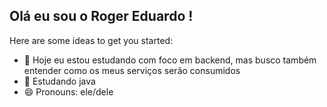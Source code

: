 ## Olá eu sou o Roger Eduardo !



Here are some ideas to get you started:

- 🔭 Hoje eu estou estudando com foco em backend, mas busco também entender como os meus serviços serão consumidos
- 🌱 Estudando java 
- 😄 Pronouns: ele/dele

<div>
<a href="https://github.com/rogerfreitas27"/>

</div>


